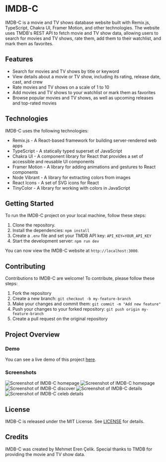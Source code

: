 # IMDB-C

IMDB-C is a movie and TV shows database website built with Remix.js, TypeScript, Chakra UI, Framer Motion, and other technologies. The website uses TMDB's REST API to fetch movie and TV show data, allowing users to search for movies and TV shows, rate them, add them to their watchlist, and mark them as favorites.

## Features

* Search for movies and TV shows by title or keyword
* View details about a movie or TV show, including its rating, release date, cast, and crew
* Rate movies and TV shows on a scale of 1 to 10
* Add movies and TV shows to your watchlist or mark them as favorites
* Browse popular movies and TV shows, as well as upcoming releases and top-rated movies

## Technologies

IMDB-C uses the following technologies:

* Remix.js - A React-based framework for building server-rendered web apps
* TypeScript - A statically typed superset of JavaScript
* Chakra UI - A component library for React that provides a set of accessible and reusable UI components
* Framer Motion - A library for adding animations and gestures to React components
* Node Vibrant - A library for extracting colors from images
* React Icons - A set of SVG icons for React
* TinyColor - A library for working with colors in JavaScript

## Getting Started

To run the IMDB-C project on your local machine, follow these steps:

1. Clone the repository.
2. Install the dependencies: `npm install`
3. Create a `.env` file and set your TMDB API key: `API_KEY=YOUR_API_KEY`
4. Start the development server: `npm run dev`

You can now view the IMDB-C website at `http://localhost:3000`.

## Contributing

Contributions to IMDB-C are welcome! To contribute, please follow these steps:

1. Fork the repository
2. Create a new branch: `git checkout -b my-feature-branch`
3. Make your changes and commit them: `git commit -m "Add new feature"`
4. Push your changes to your forked repository: `git push origin my-feature-branch`
5. Create a pull request on the original repository

## Project Overview

### Demo

You can see a live demo of this project [here](https://imdb-c.vercel.app/).

### Screenshots

![Screenshot of IMDB-C homepage](https://i.postimg.cc/nC0cn4BY/Screenshot-45.png)
![Screenshot of IMDB-C homepage](https://i.postimg.cc/nC0cn4BY/Screenshot-46.png)
![Screenshot of IMDB-C discover](https://i.postimg.cc/nC0cn4BY/Screenshot-47.png)
![Screenshot of IMDB-C details](https://i.postimg.cc/nC0cn4BY/Screenshot-48.png)
![Screenshot of IMDB-C celeb details](https://i.postimg.cc/nC0cn4BY/Screenshot-49.png)
## License

IMDB-C is released under the MIT License. See [LICENSE](LICENSE) for details.

## Credits

IMDB-C was created by Mehmet Eren Çelik. Special thanks to TMDB for providing the movie and TV show data.

